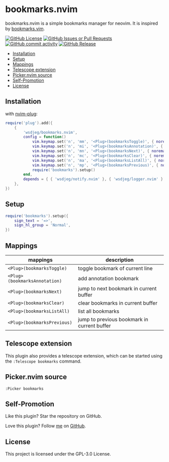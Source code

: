 # bookmarks.nvim

bookmarks.nvim is a simple bookmarks manager for neovim. It is inspired by [bookmarks.vim](https://github.com/wsdjeg/SpaceVim/tree/master/bundle/bookmarks.vim).

[![GitHub License](https://img.shields.io/github/license/wsdjeg/bookmarks.nvim)](LICENSE)
[![GitHub Issues or Pull Requests](https://img.shields.io/github/issues/wsdjeg/bookmarks.nvim)](https://github.com/wsdjeg/bookmarks.nvim/issues)
[![GitHub commit activity](https://img.shields.io/github/commit-activity/m/wsdjeg/bookmarks.nvim)](https://github.com/wsdjeg/bookmarks.nvim/commits/master/)
[![GitHub Release](https://img.shields.io/github/v/release/wsdjeg/bookmarks.nvim)](https://github.com/wsdjeg/bookmarks.nvim/releases)

<!-- vim-markdown-toc GFM -->

- [Installation](#installation)
- [Setup](#setup)
- [Mappings](#mappings)
- [Telescope extension](#telescope-extension)
- [Picker.nvim source](#pickernvim-source)
- [Self-Promotion](#self-promotion)
- [License](#license)

<!-- vim-markdown-toc -->

## Installation

with [nvim-plug](https://github.com/wsdjeg/nvim-plug):

```lua
require('plug').add({
    {
        'wsdjeg/bookmarks.nvim',
        config = function()
            vim.keymap.set('n', 'mm', '<Plug>(bookmarksToggle)', { noremap = false })
            vim.keymap.set('n', 'mi', '<Plug>(bookmarksAnnotation)', { noremap = false })
            vim.keymap.set('n', 'mn', '<Plug>(bookmarksNext)', { noremap = false })
            vim.keymap.set('n', 'mc', '<Plug>(bookmarksClear)', { noremap = false })
            vim.keymap.set('n', 'ma', '<Plug>(bookmarksListAll)', { noremap = false })
            vim.keymap.set('n', 'mp', '<Plug>(bookmarksPrevious)', { noremap = false })
            require('bookmarks').setup()
        end,
        depends = { { 'wsdjeg/notify.nvim' }, { 'wsdjeg/logger.nvim' } },
    },
})
```

## Setup

```lua
require('bookmarks').setup({
    sign_text = '=>',
    sign_hl_group = 'Normal',
})
```

## Mappings

| mappings                      | description                                 |
| ----------------------------- | ------------------------------------------- |
| `<Plug>(bookmarksToggle)`     | toggle bookmark of current line             |
| `<Plug>(bookmarksAnnotation)` | add annotation bookmark                     |
| `<Plug>(bookmarksNext)`       | jump to next bookmark in current buffer     |
| `<Plug>(bookmarksClear)`      | clear bookmarks in current buffer           |
| `<Plug>(bookmarksListAll)`    | list all bookmarks                          |
| `<Plug>(bookmarksPrevious)`   | jump to previous bookmark in current buffer |

## Telescope extension

This plugin also provides a telescope extension, which can be started using the `:Telescope bookmarks` command.

## Picker.nvim source

```
:Picker bookmarks
```

## Self-Promotion

Like this plugin? Star the repository on
GitHub.

Love this plugin? Follow [me](https://wsdjeg.net/) on
[GitHub](https://github.com/wsdjeg).

## License

This project is licensed under the GPL-3.0 License.
